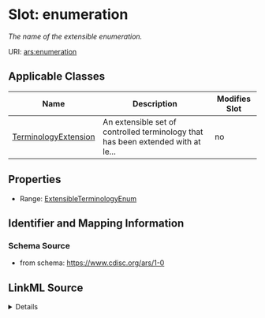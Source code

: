 # Slot: enumeration


_The name of the extensible enumeration._



URI: [ars:enumeration](https://www.cdisc.org/ars/1-0/enumeration)



<!-- no inheritance hierarchy -->




## Applicable Classes

| Name | Description | Modifies Slot |
| --- | --- | --- |
[TerminologyExtension](TerminologyExtension.md) | An extensible set of controlled terminology that has been extended with at le... |  no  |







## Properties

* Range: [ExtensibleTerminologyEnum](ExtensibleTerminologyEnum.md)





## Identifier and Mapping Information







### Schema Source


* from schema: https://www.cdisc.org/ars/1-0




## LinkML Source

<details>
```yaml
name: enumeration
description: The name of the extensible enumeration.
from_schema: https://www.cdisc.org/ars/1-0
rank: 1000
alias: enumeration
domain_of:
- TerminologyExtension
range: ExtensibleTerminologyEnum

```
</details>